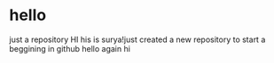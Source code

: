 # hello
just a repository
HI his is surya!just created a new repository to start a beggining in github
hello  again
hi
